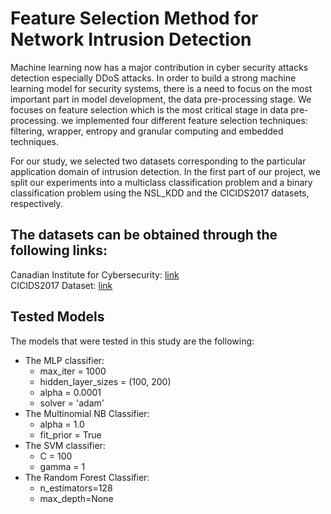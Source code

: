# Feature Selection Method for Network Intrusion Detection
Machine learning now has a major contribution in cyber security attacks detection especially DDoS attacks. In order to build a strong machine learning model for security systems, there is a need to focus on the most important part in model development, the data pre-processing stage. 
We focuses on feature selection which is the most critical stage in data pre-processing. we implemented four different feature selection techniques: filtering, wrapper, entropy and granular computing and embedded techniques.

For our study, we selected two datasets corresponding to the particular application domain of intrusion detection.
In the first part of our project, we split our experiments into a multiclass classification problem and a binary classification problem using the NSL_KDD and the CICIDS2017 datasets, respectively.

## The datasets can be obtained through the following links: 
Canadian Institute for Cybersecurity: [link](https://www.unb.ca/cic/datasets/nsl.html) <br />
CICIDS2017 Dataset: [link](https://www.kaggle.com/cicdataset/cicids2017)

## Tested Models
The models that were tested in this study are the following:
- The MLP classifier:  
  -  max_iter = 1000
  -  hidden_layer_sizes = (100, 200)
  -  alpha = 0.0001
  -  solver = 'adam'
- The Multinomial NB Classifier: 
  -  alpha = 1.0
  -  fit_prior = True 
- The SVM classifier:
  - C = 100
  - gamma = 1
- The Random Forest Classifier:
  - n_estimators=128
  - max_depth=None

